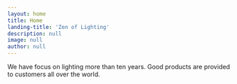 ```yaml
---
layout: home
title: Home
landing-title: 'Zen of Lighting'
description: null
image: null
author: null
---
```


We have focus on lighting more than ten years. Good products are provided to customers all over the world.
